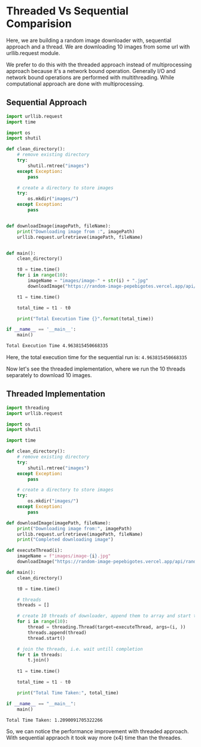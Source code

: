 # Threaded Vs Sequential Comparision

Here, we are building a random image downloader with, sequential approach and a thread. We are downloading 10 images from some url with urllib.request module.

We prefer to do this with the threaded approach instead of multiprocessing approach because it's a network bound operation. Generally I/O and network bound operations are performed with multithreading. While computational approach are done with multiprocessing.


## Sequential Approach

```python
import urllib.request
import time

import os
import shutil

def clean_directory():
    # remove existing directory
    try:
        shutil.rmtree("images")
    except Exception:
        pass

    # create a directory to store images
    try:
        os.mkdir("images/")
    except Exception:
        pass


def downloadImage(imagePath, fileName):
    print("Downloading image from :", imagePath)
    urllib.request.urlretrieve(imagePath, fileName)


def main():
    clean_directory()

    t0 = time.time()
    for i in range(10):
        imageName = "images/image-" + str(i) + ".jpg"
        downloadImage("https://random-image-pepebigotes.vercel.app/api/random-image", imageName)

    t1 = time.time()

    total_time = t1 - t0

    print("Total Execution Time {}".format(total_time))

if __name__ == '__main__':
    main()

```

```sh
Total Execution Time 4.963815450668335
```

Here, the total execution time for the sequential run is: ``4.963815450668335``

Now let's see the threaded implementation, where we run the 10 threads separately to download 10 images.

## Threaded Implementation

```python
import threading
import urllib.request

import os
import shutil

import time

def clean_directory():
    # remove existing directory
    try:
        shutil.rmtree("images")
    except Exception:
        pass

    # create a directory to store images
    try:
        os.mkdir("images/")
    except Exception:
        pass

def downloadImage(imagePath, fileName):
    print("Downloading image from:", imagePath)
    urllib.request.urlretrieve(imagePath, fileName)
    print("Completed downloading image")

def executeThread(i):
    imageName = f"images/image-{i}.jpg"
    downloadImage("https://random-image-pepebigotes.vercel.app/api/random-image", imageName)

def main():
    clean_directory()

    t0 = time.time()

    # threads
    threads = []

    # create 10 threads of downloader, append them to array and start them off
    for i in range(10):
        thread = threading.Thread(target=executeThread, args=(i, ))
        threads.append(thread)
        thread.start()

    # join the threads, i.e. wait untill completion
    for t in threads:
        t.join()
    
    t1 = time.time()

    total_time = t1 - t0

    print("Total Time Taken:", total_time)

if __name__ == "__main__":
    main()

```

```sh
Total Time Taken: 1.2090091705322266
```

So, we can notice the performance improvement with threaded approach. With sequential appraoch it took way more (x4) time than the threades.

